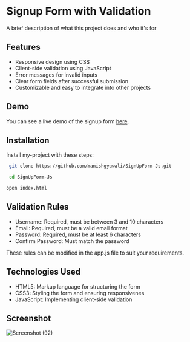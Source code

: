 

# Signup Form with Validation

A brief description of what this project does and who it's for


## Features

- Responsive design using CSS
- Client-side validation using JavaScript
- Error messages for invalid inputs
- Clear form fields after successful submission
- Customizable and easy to integrate into other projects




## Demo

You can see a live demo of the signup form [here](https://manishgyawali.github.io/SignUpForm-Js/).




## Installation

Install my-project with these steps:

```bash
 git clone https://github.com/manishgyawali/SignUpForm-Js.git
```
```bash
 cd SignUpForm-Js
```
```bash
open index.html
```


    
## Validation Rules

- Username: Required, must be between 3 and 10 characters
- Email: Required, must be a valid email format
- Password: Required, must be at least 6 characters
- Confirm Password: Must match the password

These rules can be modified in the app.js file to suit your requirements.

## Technologies Used

- HTML5: Markup language for structuring the form
- CSS3: Styling the form and ensuring responsivenes
- JavaScript: Implementing client-side validation

## Screenshot
  

![Screenshot (92)](https://github.com/manishgyawali/SignUpForm-Js/assets/104677087/11ade6b4-8bfe-495f-b7e2-552a3f61a925)

